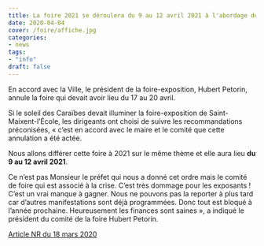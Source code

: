 ```yaml
---
title: La foire 2021 se déroulera du 9 au 12 avril 2021 à l'abordage des Caraïbes
date: 2020-04-04
cover: /foire/affiche.jpg
categories:
- news
tags:
- "info"
draft: false
---
```

<!--more-->

En accord avec la Ville, le président de la foire-exposition, Hubert Petorin, annule la foire qui devait avoir lieu du 17 au 20 avril.

Si le soleil des Caraïbes devait illuminer la foire-exposition de Saint-Maixent-l’École, les dirigeants ont choisi de suivre les recommandations préconisées, « c’est en accord avec le maire et le comité que cette annulation a été actée. 

Nous allons différer cette foire à 2021 sur le même thème et elle aura lieu **du 9 au 12 avril 2021**. 

Ce n’est pas Monsieur le préfet qui nous a donné cet ordre mais le comité de foire qui est associé à la crise. C’est très dommage pour les exposants ! C’est un vrai manque à gagner. Nous ne pouvons pas la reporter à plus tard car d’autres manifestations sont déjà programmées. Donc tout est bloqué à l’année prochaine. Heureusement les finances sont saines », a indiqué le président du comité de la foire Hubert Petorin.

<a href="https://www.lanouvellerepublique.fr/deux-sevres/commune/saint-maixent-l-ecole/la-foire-exposition-saint-maixentaise-est-annulee?queryId%5Bquery1%5D=57cd2206459a452f008b4594&queryId%5Bquery2%5D=5ce65f6fe4f6021b728b4618&page=1&pageId=57da5ce4459a4552008b464e" target="_blank">Article NR du 18 mars 2020</a>

